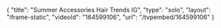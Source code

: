 {
    "title": "Summer Accessories Hair Trends IG",
    "type": "solo",
    "layout": "iframe-static",
    "videoId": "164599106",
    "url": "\/tvpembed\/164599106"
}